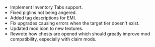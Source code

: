 - Implement Inventory Tabs support.
- Fixed piglins not being angered.
- Added tag descriptions for EMI.
- Fix upgrades causing errors when the target tier doesn't exist.
- Updated mod icon to new textures.
- Rewrote how chests are opened which should greatly improve mod compatibility, especially with claim mods.
